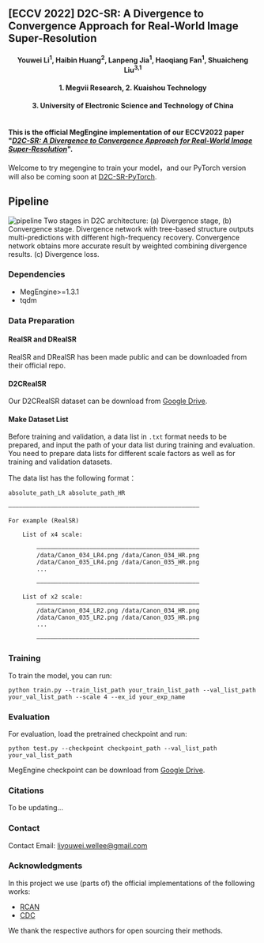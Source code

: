 ## [ECCV 2022] D2C-SR: A Divergence to Convergence Approach for Real-World Image Super-Resolution

<h4 align="center">Youwei Li<sup>1</sup>, Haibin Huang<sup>2</sup>, Lanpeng Jia<sup>1</sup>, Haoqiang Fan<sup>1</sup>, Shuaicheng Liu<sup>3,1</sup></center>
<h4 align="center">1. Megvii Research, 2. Kuaishou Technology</center>
<h4 align="center">3. University of Electronic Science and Technology of China</center><br><br>





#### This is the official MegEngine implementation of our ECCV2022 paper "[***D2C-SR: A Divergence to Convergence Approach for Real-World Image Super-Resolution***](https://arxiv.org/abs/2103.14373)".

Welcome to try megengine to train your model，and our PyTorch version will also be coming soon at [D2C-SR-PyTorch](https://github.com/Well-Lee-pro/D2C-SR).


## Pipeline
![pipeline](https://user-images.githubusercontent.com/1344482/180904384-fefbaf33-feac-45ad-927e-da87e5d046f1.JPG)
Two stages in D2C architecture: (a) Divergence stage, (b) Convergence stage. Divergence network with tree-based structure outputs multi-predictions with different high-frequency recovery. Convergence network obtains more accurate result by weighted combining divergence results. (c) Divergence loss.


### Dependencies

* MegEngine>=1.3.1
* tqdm

### Data Preparation

#### RealSR and DRealSR
RealSR and DRealSR has been made public and can be downloaded from their official repo.

#### D2CRealSR
Our D2CRealSR dataset can be download from [Google Drive](https://drive.google.com/file/d/1ZTjB6q94ge2h9ixf1osEGXXnfuLTYVzO/view?usp=sharing).

#### Make Dataset List
Before training and validation, a data list in ```.txt``` format needs to be prepared, and input the path of your data list during training and evaluation. 
You need to prepare data lists for different scale factors as well as for training and validation datasets.

The data list has the following format：

```
absolute_path_LR absolute_path_HR

——————————————————————————————————————————————————————

For example (RealSR)

    List of x4 scale:
    
        ——————————————————————————————————————————————
        /data/Canon_034_LR4.png /data/Canon_034_HR.png
        /data/Canon_035_LR4.png /data/Canon_035_HR.png
        ...
    
        ——————————————————————————————————————————————
    
    List of x2 scale:
        ——————————————————————————————————————————————
        /data/Canon_034_LR2.png /data/Canon_034_HR.png
        /data/Canon_035_LR2.png /data/Canon_035_HR.png
        ...
        
        ——————————————————————————————————————————————

```


### Training

To train the model, you can run:

```
python train.py --train_list_path your_train_list_path --val_list_path your_val_list_path --scale 4 --ex_id your_exp_name
```

### Evaluation

For evaluation, load the pretrained checkpoint and run:

```
python test.py --checkpoint checkpoint_path --val_list_path your_val_list_path
```

MegEngine checkpoint can be download from [Google Drive](https://drive.google.com/file/d/1itbkFWQ8ZP9F9XcDYpac16J6vspJ2wiV/view?usp=sharing).



### Citations

To be updating...

### Contact

Contact Email: [liyouwei.wellee@gmail.com](liyouwei.wellee@gmail.com)

### Acknowledgments

In this project we use (parts of) the official implementations of the following works:

* [RCAN](https://github.com/yulunzhang/RCAN)
* [CDC](https://github.com/xiezw5/Component-Divide-and-Conquer-for-Real-World-Image-Super-Resolution)

We thank the respective authors for open sourcing their methods.
